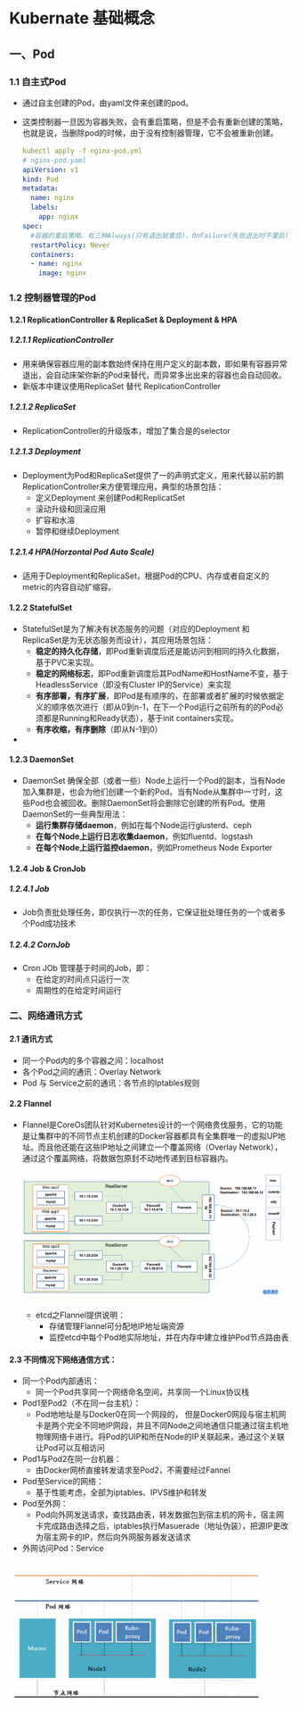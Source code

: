 # Kubernate 基础概念

## 一、Pod

### 1.1 自主式Pod

* 通过自主创建的Pod，由yaml文件来创建的pod。
* 这类控制器一旦因为容器失败，会有重启策略，但是不会有重新创建的策略，也就是说，当删除pod的时候，由于没有控制器管理，它不会被重新创建。

  ```yaml
  kubectl apply -f nginx-pod.yml
  # nginx-pod.yaml
  apiVersion: v1
  kind: Pod
  metadata:
    name: nginx
    labels:
      app: nginx
  spec:
    #容器的重启策略。有三种Always(只有退出就重启)，OnFailure(失败退出时不重启),Never(只要退出就不重启)，kubelet重新启动的已退出容器将以指数退避延迟（10秒，20秒，40秒......）重新启动，上限为五分钟，并在成功执行十分钟后重置
    restartPolicy: Never
    containers:
    - name: nginx
      image: nginx
  ```


### 1.2 控制器管理的Pod

#### 1.2.1 ReplicationController  & ReplicaSet & Deployment & HPA

##### 1.2.1.1 ReplicationController

* 用来确保容器应用的副本数始终保持在用户定义的副本数，即如果有容器异常退出，会自动床架你新的Pod来替代，而异常多出出来的容器也会自动回收。
* 新版本中建议使用ReplicaSet 替代 ReplicationController

##### 1.2.1.2 ReplicaSet

* ReplicationController的升级版本，增加了集合是的selector

##### 1.2.1.3 Deployment

* Deployment为Pod和ReplicaSet提供了一的声明式定义，用来代替以前的鹅ReplicationController来方便管理应用，典型的场景包括：
  * 定义Deployment 来创建Pod和ReplicatSet
  * 滚动升级和回滚应用
  * 扩容和水溶
  * 暂停和继续Deployment

##### 1.2.1.4 HPA(Horzontal Pod Auto Scale)

* 适用于Deployment和ReplicaSet，根据Pod的CPU、内存或者自定义的metric的内容自动扩缩容。

#### 1.2.2 StatefulSet

* StatefulSet是为了解决有状态服务的问题（对应的Deployment 和 ReplicaSet是为无状态服务而设计），其应用场景包括：
  * **稳定的持久化存储**，即Pod重新调度后还是能访问到相同的持久化数据，基于PVC来实现。
  * **稳定的网络标志**，即Pod重新调度后其PodName和HostName不变，基于HeadlessService（即没有Cluster IP的Service）来实现
  * **有序部署，有序扩展**，即Pod是有顺序的，在部署或者扩展的时候依据定义的顺序依次进行（即从0到n-1，在下一个Pod运行之前所有的的Pod必须都是Running和Ready状态），基于init containers实现。
  * **有序收缩，有序删除**（即从N-1到0）
* 

#### 1.2.3 DaemonSet

* DaemonSet 确保全部（或者一些）Node上运行一个Pod的副本，当有Node加入集群是，也会为他们创建一个新的Pod。当有Node从集群中一寸时，这些Pod也会被回收。删除DaemonSet将会删除它创建的所有Pod。使用DaemonSet的一些典型用法：
  * **运行集群存储daemon**，例如在每个Node运行glusterd、ceph
  * **在每个Node上运行日志收集daemon**，例如fluentd、logstash
  * **在每个Node上运行监控daemon**，例如Prometheus Node Exporter

#### 1.2.4 Job & CronJob

##### 1.2.4.1 Job

* Job负责批处理任务，即仅执行一次的任务，它保证批处理任务的一个或者多个Pod成功技术

##### 1.2.4.2  CornJob

* Cron JOb 管理基于时间的Job，即：
  * 在给定的时间点只运行一次
  * 周期性的在给定时间运行

### 二、网络通讯方式

#### 2.1 通讯方式

* 同一个Pod内的多个容器之间：localhost
* 各个Pod之间的通讯：Overlay Network
* Pod 与 Service之前的通讯：各节点的Iptables规则

#### 2.2 Flannel

* Flannel是CoreOs团队针对Kubernetes设计的一个网络贵伐服务，它的功能是让集群中的不同节点主机创建的Docker容器都具有全集群唯一的虚拟UP地址。而且他还能在这些IP地址之间建立一个覆盖网络（Overlay Network），通过这个覆盖网络，将数据包原封不动地传递到目标容器内。

  ![1591437522593](03.Kubernetes概念.assets/1591437522593.png)
  * etcd之Flannel提供说明：
    * 存储管理Flannel可分配地IP地址端资源
    * 监控etcd中每个Pod地实际地址，并在内存中建立维护Pod节点路由表

#### 2.3 不同情况下网络通信方式：

* 同一个Pod内部通讯：
  * 同一个Pod共享同一个网络命名空间，共享同一个Linux协议栈
* Pod1至Pod2（不在同一台主机）：
  * Pod地地址是与Docker0在同一个网段的， 但是Docker0网段与宿主机网卡是两个完全不同地IP网段，并且不同Node之间地通信只能通过宿主机地物理网络卡进行。将Pod的UIP和所在Node的IP关联起来，通过这个关联让Pod可以互相访问
* Pod1与Pod2在同一台机器：
  * 由Docker网桥直接转发请求至Pod2，不需要经过Fannel
* Pod至Service的网络：
  * 基于性能考虑，全部为iptables、IPVS维护和转发
* Pod至外网：
  * Pod向外网发送请求，查找路由表，转发数据包到宿主机的网卡，宿主网卡完成路由选择之后，iptables执行Masuerade（地址伪装），把源IP更改为宿主网卡的IP，然后向外网服务器发送请求
* 外网访问Pod：Service

![1591439430546](03.Kubernetes概念.assets/1591439430546.png)
